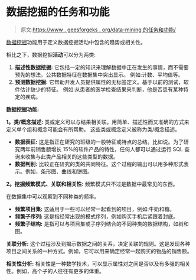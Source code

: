 # 数据挖掘的任务和功能

> 原文:[https://www . geesforgeks . org/data-mining 的任务和功能/](https://www.geeksforgeeks.org/tasks-and-functionalities-of-data-mining/)

[数据挖掘](https://www.geeksforgeeks.org/data-mining/)功能用于定义数据挖掘活动中包含的趋势或相关性。

相比之下，数据挖掘**活动**可以分为两类:

1.  **描述性数据挖掘:**
    它包括一定的知识来理解数据中正在发生的事情，而不需要预先的想法。公共数据特征在数据集中突出显示。
    例如:计数、平均值等。
2.  **预测数据挖掘:**
    它帮助开发人员提供属性的无标签定义。基于以前的测试，软件估计缺少的特征。
    例如:从患者的医学检查结果来判断，他是否患有某种特定的疾病。

**数据挖掘功能:**

**1。类/概念描述:**
类或定义可以与结果相关联。用简单、描述性而又准确的方式来定义单个组和概念可能会有所帮助。
这些类或概念定义被称为类/概念描述。

*   **数据表征:**
    这是指正在研究的班级的一般特征或特点的总结。比如说。为了研究两年前销售额增长 15%的软件产品的特性，任何人都可以通过运行 SQL 查询来收集与此类产品相关的这些类型的数据。
*   **数据判别:**
    比较正在研究的类的共同特征。这个过程的输出可以用多种形式表示。例如，条形图、曲线和饼图。

**2。挖掘频繁模式、关联和相关性:**
频繁模式只不过是数据中最常见的东西。

在数据集中可以观察到不同种类的频率。

*   **频繁项目集:**
    这适用于一些可以经常一起看到的项目，例如:牛奶和糖。
*   **频繁子序列:**
    这是指经常出现的模式序列，例如购买手机后紧跟着封底。
*   **频繁子结构:**
    是指可以与项目集或子序列结合的不同种类的数据结构，如树和图。

**关联分析:**
这个过程涉及到揭示数据之间的关系，决定关联的规则。这是发现各种项目之间关系的一种方式。例如，它可以用来确定经常一起购买的物品的销售额。

**相关性分析:**
相关性是一种数学技术，可以显示属性对之间是否以及有多强的相关性。例如，高个子的人往往有更多的体重。